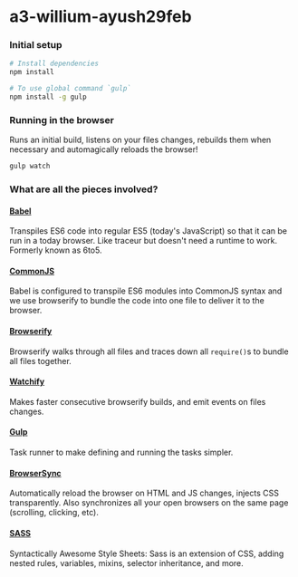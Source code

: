 # a3-willium-ayush29feb

### Initial setup

```bash
# Install dependencies
npm install

# To use global command `gulp`
npm install -g gulp
```

### Running in the browser
Runs an initial build, listens on your files changes, rebuilds them when necessary
and automagically reloads the browser!

```bash
gulp watch
```

### What are all the pieces involved?

#### [Babel](http://babeljs.io/)
Transpiles ES6 code into regular ES5 (today's JavaScript) so that it can be run in a today browser. Like traceur but doesn't need a runtime to work. Formerly known as 6to5.

#### [CommonJS](http://wiki.commonjs.org/wiki/CommonJS)
Babel is configured to transpile ES6 modules into CommonJS syntax and we use browserify to bundle the code into one file to deliver it to the browser.

#### [Browserify](http://browserify.org/)
Browserify walks through all files and traces down all `require()`s to bundle all files together.

#### [Watchify](https://github.com/substack/watchify)
Makes faster consecutive browserify builds, and emit events on files changes.

#### [Gulp](http://gulpjs.com/)
Task runner to make defining and running the tasks simpler.

#### [BrowserSync](http://www.browsersync.io/)
Automatically reload the browser on HTML and JS changes, injects CSS transparently.
Also synchronizes all your open browsers on the same page (scrolling, clicking, etc).

#### [SASS](http://sass-lang.com/)
Syntactically Awesome Style Sheets: Sass is an extension of CSS, adding nested rules, variables, mixins, selector inheritance, and more.
